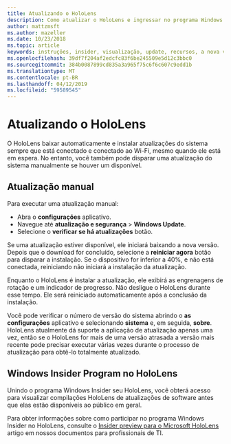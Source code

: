 ```yaml
---
title: Atualizando o HoloLens
description: Como atualizar o HoloLens e ingressar no programa Windows Insider para visualização se baseia.
author: mattzmsft
ms.author: mazeller
ms.date: 10/23/2018
ms.topic: article
keywords: instruções, insider, visualização, update, recursos, a nova versão
ms.openlocfilehash: 39df7f204af2edcfc83f6be245509e5d12c3bbc0
ms.sourcegitcommit: 384b0087899cd835a3a965f75c6f6c607c9edd1b
ms.translationtype: MT
ms.contentlocale: pt-BR
ms.lasthandoff: 04/12/2019
ms.locfileid: "59589545"
---
```

# <a name="updating-hololens"></a>Atualizando o HoloLens

O HoloLens baixar automaticamente e instalar atualizações do sistema sempre que está conectado e conectado ao Wi-Fi, mesmo quando ele está em espera. No entanto, você também pode disparar uma atualização do sistema manualmente se houver um disponível.

## <a name="manual-update"></a>Atualização manual

Para executar uma atualização manual:
* Abra o **configurações** aplicativo.
* Navegue até **atualização e segurança** > **Windows Update**.
* Selecione o **verificar se há atualizações** botão.

Se uma atualização estiver disponível, ele iniciará baixando a nova versão. Depois que o download for concluído, selecione a **reiniciar agora** botão para disparar a instalação. Se o dispositivo for inferior a 40%, e não está conectada, reiniciando não iniciará a instalação da atualização.

Enquanto o HoloLens é instalar a atualização, ele exibirá as engrenagens de rotação e um indicador de progresso. Não desligue o HoloLens durante esse tempo. Ele será reiniciado automaticamente após a conclusão da instalação.

Você pode verificar o número de versão do sistema abrindo o **as configurações** aplicativo e selecionando **sistema** e, em seguida, **sobre**. HoloLens atualmente dá suporte a aplicação de atualização apenas uma vez, então se o HoloLens for mais de uma versão atrasada a versão mais recente pode precisar executar várias vezes durante o processo de atualização para obtê-lo totalmente atualizado.

## <a name="windows-insider-program-on-hololens"></a>Windows Insider Program no HoloLens

Unindo o programa Windows Insider seu HoloLens, você obterá acesso para visualizar compilações HoloLens de atualizações de software antes que elas estão disponíveis ao público em geral.

Para obter informações sobre como participar no programa Windows Insider no HoloLens, consulte o [Insider preview para o Microsoft HoloLens](https://docs.microsoft.com/hololens/hololens-insider) artigo em nossos documentos para profissionais de TI.
